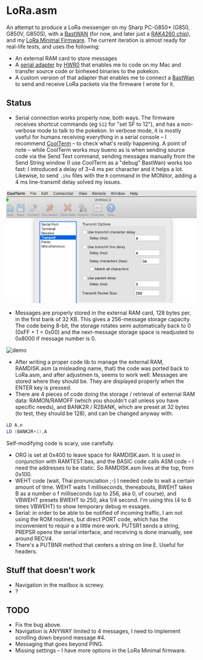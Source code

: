 # LoRa.asm

An attempt to produce a LoRa messenger on my Sharp PC-G850* (G850, G850V, G850S), with a [BastWAN](https://electroniccats.com/store/bastwan/) (for now, and later just a [RAK4260 chip](https://store.rakwireless.com/products/rak4260-lora-module?variant=31767005757485)), and my [LoRa Minimal Firmware](https://github.com/Kongduino/BastWAN_Minimal_LoRa). The current iteration is almost ready for real-life tests, and uses the following:

* An external RAM card to store messages
* A [serial adapter](https://github.com/hwreverse/PokeConSerial/tree/master/g850_kiss) by [HWR0](https://github.com/hwreverse) that enables me to code on my Mac and transfer source code or binhexed binaries to the pokekon.
* A custom version of that adapter that enables me to connect a [BastWan](https://store.rakwireless.com/products/rak3244-bastwan-breakout-board) to send and receive LoRa packets via the firmware I wrote for it.

## Status

* Serial connection works properly now, both ways. The firmware receives shortcut commands (eg `S12` for "set SF to 12"), and has a non-verbose mode to talk to the pokekon. In verbose mode, it is mostly useful for humans receiving everything in a serial console – I recommend [CoolTerm](https://freeware.the-meiers.org/) – to check what's *really* happening.
A point of note – while CoolTerm works muy bueno as is when sending source code via the Send Text command, sending messages manually from the Send String window (I use CoolTerm as a "debug" BastWan) works too fast: I introduced a delay of 3~4 ms per character and it helps a lot. Likewise, to send `.ihx` files with the `R` command in the MONitor, adding a 4 ms line-transmit delay solved my issues.

![Delay](Delay.png)

* Messages are properly stored in the external RAM card, 128 bytes per, in the first bank of 32 KB. This gives a 256-message storage capacity. The code being
 8-bit, the storage rotates semi automatically back to 0 (0xFF + 1 = 0x00) and the next-message storage space is readjusted to 0x8000 if message number is 0.

![demo](demoReceiveMailbox.gif)

* After writing a proper code lib to manage the external RAM, RAMDISK.asm (a misleading name, that) the code was ported back to LoRa.asm, and after adjustmen
ts, seems to work well. Messages are stored where they should be. They are displayed properly when the ENTER key is pressed.
* There are 4 pieces of code doing the storage / retrieval of external RAM data: RAMON/RAMOFF (which you shouldn't call unless you have specific needs), and
BANK2R / R2BANK, which are preset at 32 bytes (to test, they should be 128), and can be changed anyway with:

```as
LD A,n
LD (BANK2R+1),A
```

Self-modifying code is scary, use carefully.
* ORG is set at 0x400 to leave space for RAMDISK.asm. It is used in conjunction with RAMTEST.bas, and the BASIC code calls ASM code – I need the addresses to be static. So RAMDISK.asm lives at the top, from 0x100.
* WEHT code (wait, Thai pronunciation ;-) I needed code to wait a certain amount of time. WEHT waits 1 milliseconds, thereabouts, BWEHT takes B as a number o
f milliseconds (up to 256, aka 0, of course), and VBWEHT presets BWEHT to 250, aka 1/4 second. I'm using this (4 to 6 times VBWEHT) to show temporary debug m
essages.
* Serial: in order to be able to be notified of incoming traffic, I am not using the ROM routines, but direct PORT code, which has the inconvenient to requir
e a little more work. PUTSR1 sends a string, PREPSR opens the serial interface, and receiving is done manually, see around RECV4.
* There's a PUTBNR method that centers a string on line E. Useful for headers.

## Stuff that doesn't work
* Navigation in the mailbox is screwy.
* ?

## TODO

* Fix the bug above.
* Navigation is ANYWAY limited to 4 messages, I need to implement scrolling down beyond message #4.
* Messaging that goes beyond PING.
* Missing settings – I have more options in the LoRa Minimal firmware.

